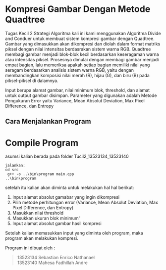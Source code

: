 # **Kompresi Gambar Dengan Metode Quadtree**

Tugas Kecil 2 Strategi Algoritma kali ini kami menggunakan Algoritma Divide and Conduer untuk membuat sistem kompresi gambar dengan Quadtree. Gambar yang dimasukkan akan dikompresi dan diolah dalam format matriks piksel dengan nilai intensitas berdasrakan sistem warna RGB. Quadtree membagi gambar menjadi blok-blok kecil berdasarkan keseragaman warna atau intensitas piksel. Prosesnya dimulai dengan membagi gambar menjadi empat bagian, lalu memeriksa apakah setiap bagian memiliki nilai yang seragam berdasarkan analisis sistem warna RGB, yaitu dengan membandingkan komposisi nilai merah (R), hijau (G), dan biru (B) pada piksel-piksel di dalamnya.

Input berupa alamat gambar, nilai minimum blok, threshold, dan alamat untuk output gambar disimpan. Parameter yang digunakan adalah Metode Pengukuran Error yaitu Variance, Mean Absolut Deviation, Max Pixel Difference, dan Entropy

## Cara Menjalankan Program 

# Compile Program
asumsi kalian berada pada folder Tucil2_13523134_13523140
```shell
jalankan:
cd src
 g++ -o ..\bin\program main.cpp
..\bin\program
```
setelah itu kalian akan diminta untuk melakukan hal hal berikut:
1. Input alamat absolut gamabar yang ingin dikompresi
2. Pilih metode perhitungan error (Variance, Mean Absolut Deviation, Max Pixel Difference, dan Entropy)
3. Masukkan nilai threshold
4. Masukkan ukuran blok minimum'
5. Input alamat absolut gambar hasil kompresi

Setelah kalian memasukkan input yang diminta oleh program, maka program akan melakukan kompresi.

Program ini dibuat oleh :

> 13523134 Sebastian Enrico Nathanael <br>
> 13523140 Mahesa Fadhillah Andre <br>

